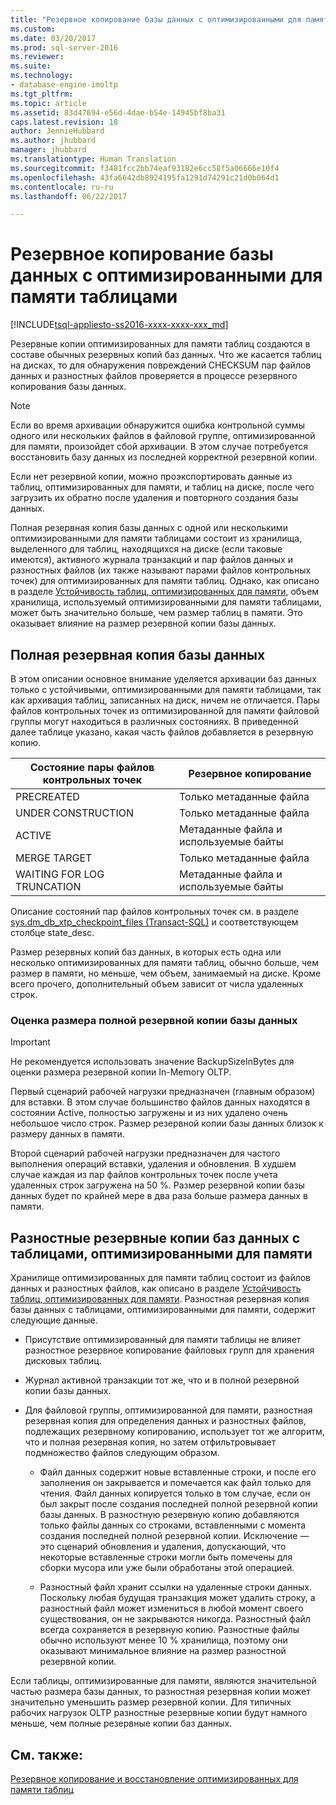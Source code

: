 ```yaml
---
title: "Резервное копирование базы данных с оптимизированными для памяти таблицами | Документация Майкрософт"
ms.custom: 
ms.date: 03/20/2017
ms.prod: sql-server-2016
ms.reviewer: 
ms.suite: 
ms.technology:
- database-engine-imoltp
ms.tgt_pltfrm: 
ms.topic: article
ms.assetid: 83d47694-e56d-4dae-b54e-14945bf8ba31
caps.latest.revision: 18
author: JennieHubbard
ms.author: jhubbard
manager: jhubbard
ms.translationtype: Human Translation
ms.sourcegitcommit: f3481fcc2bb74eaf93182e6cc58f5a06666e10f4
ms.openlocfilehash: 43fa6642db8924195fa1291d74291c21d0b064d1
ms.contentlocale: ru-ru
ms.lasthandoff: 06/22/2017

---
```

# <a name="backing-up-a-database-with-memory-optimized-tables"></a>Резервное копирование базы данных с оптимизированными для памяти таблицами
[!INCLUDE[tsql-appliesto-ss2016-xxxx-xxxx-xxx_md](../../includes/tsql-appliesto-ss2016-xxxx-xxxx-xxx-md.md)]

  Резервные копии оптимизированных для памяти таблиц создаются в составе обычных резервных копий баз данных. Что же касается таблиц на дисках, то для обнаружения повреждений CHECKSUM пар файлов данных и разностных файлов проверяется в процессе резервного копирования базы данных.  
  
> [!NOTE]  
>  Если во время архивации обнаружится ошибка контрольной суммы одного или нескольких файлов в файловой группе, оптимизированной для памяти, произойдет сбой архивации. В этом случае потребуется восстановить базу данных из последней корректной резервной копии.  
>   
>  Если нет резервной копии, можно проэкспортировать данные из таблиц, оптимизированных для памяти, и таблиц на диске, после чего загрузить их обратно после удаления и повторного создания базы данных.  
  
 Полная резервная копия базы данных с одной или несколькими оптимизированными для памяти таблицами состоит из хранилища, выделенного для таблиц, находящихся на диске (если таковые имеются), активного журнала транзакций и пар файлов данных и разностных файлов (их также называют парами файлов контрольных точек) для оптимизированных для памяти таблиц. Однако, как описано в разделе [Устойчивость таблиц, оптимизированных для памяти](../../relational-databases/in-memory-oltp/durability-for-memory-optimized-tables.md), объем хранилища, используемый оптимизированными для памяти таблицами, может быть значительно больше, чем размер таблиц в памяти. Это оказывает влияние на размер резервной копии базы данных.  
  
## <a name="full-database-backup"></a>Полная резервная копия базы данных  
 В этом описании основное внимание уделяется архивации баз данных только с устойчивыми, оптимизированными для памяти таблицами, так как архивация таблиц, записанных на диск, ничем не отличается. Пары файлов контрольных точек из оптимизированной для памяти файловой группы могут находиться в различных состояниях. В приведенной далее таблице указано, какая часть файлов добавляется в резервную копию.  
  
|Состояние пары файлов контрольных точек|Резервное копирование|  
|--------------------------------|------------|  
|PRECREATED|Только метаданные файла|  
|UNDER CONSTRUCTION|Только метаданные файла|  
|ACTIVE|Метаданные файла и используемые байты|  
|MERGE TARGET|Только метаданные файла|  
|WAITING FOR LOG TRUNCATION|Метаданные файла и используемые байты|  
  
 Описание состояний пар файлов контрольных точек см. в разделе [sys.dm_db_xtp_checkpoint_files (Transact-SQL)](../../relational-databases/system-dynamic-management-views/sys-dm-db-xtp-checkpoint-files-transact-sql.md) и соответствующем столбце state_desc.  
  
 Размер резервных копий баз данных, в которых есть одна или несколько оптимизированных для памяти таблиц, обычно больше, чем размер в памяти, но меньше, чем объем, занимаемый на диске. Кроме всего прочего, дополнительный объем зависит от числа удаленных строк.  
  
### <a name="estimating-size-of-full-database-backup"></a>Оценка размера полной резервной копии базы данных  
  
> [!IMPORTANT]  
>  Не рекомендуется использовать значение BackupSizeInBytes для оценки размера резервной копии In-Memory OLTP.  
  
 Первый сценарий рабочей нагрузки предназначен (главным образом) для вставки. В этом случае большинство файлов данных находятся в состоянии Active, полностью загружены и из них удалено очень небольшое число строк. Размер резервной копии базы данных близок к размеру данных в памяти.  
  
 Второй сценарий рабочей нагрузки предназначен для частого выполнения операций вставки, удаления и обновления. В худшем случае каждая из пар файлов контрольных точек после учета удаленных строк загружена на 50 %. Размер резервной копии базы данных будет по крайней мере в два раза больше размера данных в памяти.  
  
## <a name="differential-backups-of-databases-with-memory-optimized-tables"></a>Разностные резервные копии баз данных с таблицами, оптимизированными для памяти  
 Хранилище оптимизированных для памяти таблиц состоит из файлов данных и разностных файлов, как описано в разделе [Устойчивость таблиц, оптимизированных для памяти](../../relational-databases/in-memory-oltp/durability-for-memory-optimized-tables.md). Разностная резервная копия базы данных с таблицами, оптимизированными для памяти, содержит следующие данные.  
  
-   Присутствие оптимизированный для памяти таблицы не влияет разностное резервное копирование файловых групп для хранения дисковых таблиц.  
  
-   Журнал активной транзакции тот же, что и в полной резервной копии базы данных.  
  
-   Для файловой группы, оптимизированной для памяти, разностная резервная копия для определения данных и разностных файлов, подлежащих резервному копированию, использует тот же алгоритм, что и полная резервная копия, но затем отфильтровывает подмножество файлов следующим образом.  
  
    -   Файл данных содержит новые вставленные строки, и после его заполнения он закрывается и помечается как файл только для чтения. Файл данных копируется только в том случае, если он был закрыт после создания последней полной резервной копии базы данных. В разностную резервную копию добавляются только файлы данных со строками, вставленными с момента создания последней полной резервной копии. Исключение — это сценарий обновления и удаления, допускающий, что некоторые вставленные строки могли быть помечены для сборки мусора или уже были обработаны этой операцией.  
  
    -   Разностный файл хранит ссылки на удаленные строки данных. Поскольку любая будущая транзакция может удалить строку, а разностный файл может измениться в любой момент своего существования, он не закрываются никогда. Разностный файл всегда сохраняется в резервную копию. Разностные файлы обычно используют менее 10 % хранилища, поэтому они оказывают минимальное влияние на размер разностной резервной копии.  
  
 Если таблицы, оптимизированные для памяти, являются значительной частью размера базы данных, то разностная резервная копии может значительно уменьшить размер резервной копии. Для типичных рабочих нагрузок OLTP разностные резервные копии будут намного меньше, чем полные резервные копии баз данных.  
  
## <a name="see-also"></a>См. также:  
 [Резервное копирование и восстановление оптимизированных для памяти таблиц](http://msdn.microsoft.com/library/3f083347-0fbb-4b19-a6fb-1818d545e281)  
  
  
